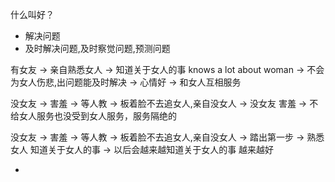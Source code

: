 
什么叫好？

- 解决问题
- 及时解决问题,及时察觉问题,预测问题

有女友 -> 亲自熟悉女人 -> 知道关于女人的事 knows a lot about woman -> 不会为女人伤悲,出问题能及时解决 -> 心情好 -> 和女人互相服务

没女友 -> 害羞 -> 等人教 -> 板着脸不去追女人,亲自没女人 -> 没女友 害羞 -> 不给女人服务也没受到女人服务，服务隔绝的

没女友 -> 害羞 -> 等人教 -> 板着脸不去追女人,亲自没女人 -> 踏出第一步 -> 熟悉女人 知道关于女人的事 -> 以后会越来越知道关于女人的事 越来越好



-

